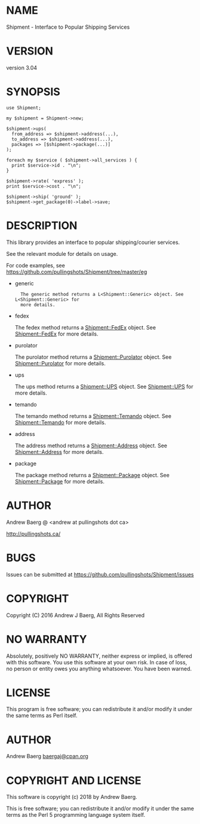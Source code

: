 # NAME

Shipment - Interface to Popular Shipping Services

# VERSION

version 3.04

# SYNOPSIS

    use Shipment;

    my $shipment = Shipment->new;
       
    $shipment->ups(
      from_address => $shipment->address(...),
      to_address => $shipment->address(...),
      packages => [$shipment->package(...)]
    );

    foreach my $service ( $shipment->all_services ) {
      print $service->id . "\n";
    }

    $shipment->rate( 'express' );
    print $service->cost . "\n";

    $shipment->ship( 'ground' );
    $shipment->get_package(0)->label->save;

# DESCRIPTION

This library provides an interface to popular shipping/courier services.

See the relevant module for details on usage.

For code examples, see https://github.com/pullingshots/Shipment/tree/master/eg

- generic

        The generic method returns a L<Shipment::Generic> object. See L<Shipment::Generic> for
        more details.

- fedex

    The fedex method returns a [Shipment::FedEx](https://metacpan.org/pod/Shipment::FedEx) object. See [Shipment::FedEx](https://metacpan.org/pod/Shipment::FedEx) for more details.

- purolator

    The purolator method returns a [Shipment::Purolator](https://metacpan.org/pod/Shipment::Purolator) object. See [Shipment::Purolator](https://metacpan.org/pod/Shipment::Purolator) for more details.

- ups

    The ups method returns a [Shipment::UPS](https://metacpan.org/pod/Shipment::UPS) object. See [Shipment::UPS](https://metacpan.org/pod/Shipment::UPS) for more details.

- temando

    The temando method returns a [Shipment::Temando](https://metacpan.org/pod/Shipment::Temando) object. See [Shipment::Temando](https://metacpan.org/pod/Shipment::Temando) for more details.

- address

    The address method returns a [Shipment::Address](https://metacpan.org/pod/Shipment::Address) object. See [Shipment::Address](https://metacpan.org/pod/Shipment::Address) for more details.

- package

    The package method returns a [Shipment::Package](https://metacpan.org/pod/Shipment::Package) object. See [Shipment::Package](https://metacpan.org/pod/Shipment::Package) for more details.

# AUTHOR

Andrew Baerg @ &lt;andrew at pullingshots dot ca>

http://pullingshots.ca/

# BUGS

Issues can be submitted at https://github.com/pullingshots/Shipment/issues

# COPYRIGHT

Copyright (C) 2016 Andrew J Baerg, All Rights Reserved

# NO WARRANTY

Absolutely, positively NO WARRANTY, neither express or implied, is
offered with this software.  You use this software at your own risk.  In
case of loss, no person or entity owes you anything whatsoever.  You
have been warned.

# LICENSE

This program is free software; you can redistribute it and/or modify it
under the same terms as Perl itself.

# AUTHOR

Andrew Baerg <baergaj@cpan.org>

# COPYRIGHT AND LICENSE

This software is copyright (c) 2018 by Andrew Baerg.

This is free software; you can redistribute it and/or modify it under
the same terms as the Perl 5 programming language system itself.
